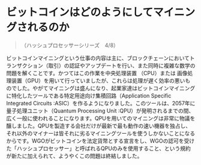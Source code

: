 # ビットコインはどのようにしてマイニングされるのか
>（ハッシュプロセッサーシリーズ　4/8）

ビットコインマイニングという仕事の内容は主に、ブロックチェーンにおいてトランザクション（取引）の認証やアップデートを行い、また同時に複雑な数学の問題を解くことです。かつてはこの作業を中央処理装置 （CPU）または 画像処理装置（GPU）を用いて行っていましたが、これらは処理が遅く効率の悪いものでした。やがてマイニングは盛んになり、起業家達はビットコインマイニングに特化したツールである特定用途向け集積回路（Application Specific Integrated Circuits :ASIC）を作るようになりました。このツールは、2057年に量子処理ユニット（Quantum Processing Unit :QPU）が発明されるまでの間、広く一般に使われることになります。QPUを用いてのマイニングは非常に物議を醸しました。QPUを製造する会社だけが最新で最も動作の速い機器を独占し、それ以外のマイナーは皆それに劣るマイニングツールを使うしかないことになるからです。WGOがビットコインを法定貨幣とする宣言をし、WGOの認可を受けた「ハッシュプロセッサー」と呼ばれるQPUのみを使用すること、という規約が新たに加えられて、ようやくこの問題は終結しました。
